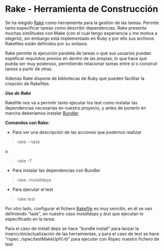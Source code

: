 # Rake - Herramienta de Construcción

Se ha elegido [Rake](https://github.com/ruby/rake) como herramienta para la gestión de las tareas. Permite tanto especificar tareas como describir dependencias. Rake presenta muchas similitudes con Make (con el cual tengo experiencia y me motiva a elegirlo), sin embargo está implementado en Ruby y por ello sus archivos Rakefiles están definidos por su sintaxis.

Rake permite la ejecución paralela de tareas o que sus usuarios puedan espeficar requisitos previos en dentro de las propias, lo que hace que pueda ser muy poderoso, permitiendo relacionar tareas entre sí o construir tareas a partir de otras.

Además Rake dispone de bibliotecas de Ruby que pueden facilitar la creación de Rakefiles.

***Uso de Rake***

Rakefile nos va a permitir tanto ejecutar los test como instalar las dependencias necesarias en nuestro proyecto, y antes de ponerlo en marcha deberíamos instalar [Bundler](https://github.com/mariasanzs/makeupIV/blob/master/docs/bundler.md)

**Comandos con Rake:**
* Para ver una descripción de las acciones que podemos realizar
>rake --task

o

>rake -T

* Para instalar las dependencias con Bundler
>rake -installdeps

* Para ejecutar el test
>rake test

Por otro lado, configurar el fichero [Rakefile](https://github.com/mariasanzs/makeupIV/blob/master/Rakefile) es muy sencillo, en él se van definiendo "task", en nuestro caso
_installdeps_ y _test_ que ejecutan lo especificado en la tarea.

Para el caso de install deps se hace "bundle install" para lanzar la insercción/actualización de las herramientas, y para el caso de test se hace
 "rspec ./spec/testMakeUpIV.rb" para ejecutar con Rspec nuestro fichero de test
